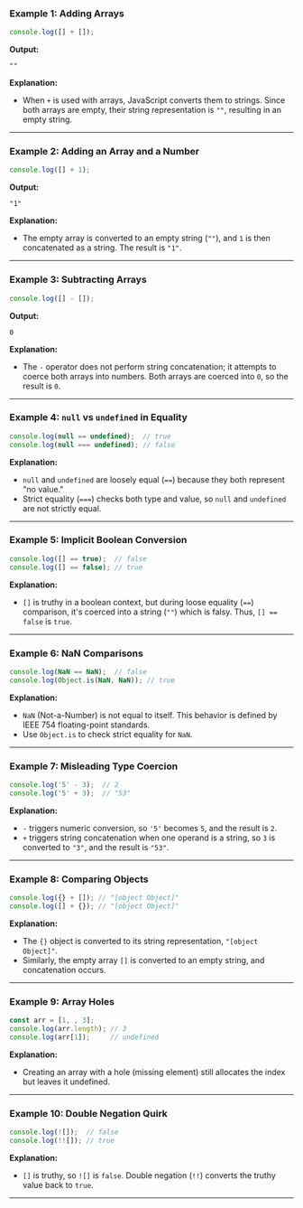 ### **Example 1: Adding Arrays**
```javascript
console.log([] + []);
```
**Output:**
```
""
```

**Explanation:**
- When `+` is used with arrays, JavaScript converts them to strings. Since both arrays are empty, their string representation is `""`, resulting in an empty string.

---

### **Example 2: Adding an Array and a Number**
```javascript
console.log([] + 1);
```
**Output:**
```
"1"
```

**Explanation:**
- The empty array is converted to an empty string (`""`), and `1` is then concatenated as a string. The result is `"1"`.

---

### **Example 3: Subtracting Arrays**
```javascript
console.log([] - []);
```
**Output:**
```
0
```

**Explanation:**
- The `-` operator does not perform string concatenation; it attempts to coerce both arrays into numbers. Both arrays are coerced into `0`, so the result is `0`.

---

### **Example 4: `null` vs `undefined` in Equality**
```javascript
console.log(null == undefined);  // true
console.log(null === undefined); // false
```

**Explanation:**
- `null` and `undefined` are loosely equal (`==`) because they both represent "no value."
- Strict equality (`===`) checks both type and value, so `null` and `undefined` are not strictly equal.

---

### **Example 5: Implicit Boolean Conversion**
```javascript
console.log([] == true);  // false
console.log([] == false); // true
```

**Explanation:**
- `[]` is truthy in a boolean context, but during loose equality (`==`) comparison, it's coerced into a string (`""`) which is falsy. Thus, `[] == false` is `true`.

---

### **Example 6: NaN Comparisons**
```javascript
console.log(NaN == NaN);  // false
console.log(Object.is(NaN, NaN)); // true
```

**Explanation:**
- `NaN` (Not-a-Number) is not equal to itself. This behavior is defined by IEEE 754 floating-point standards.
- Use `Object.is` to check strict equality for `NaN`.

---

### **Example 7: Misleading Type Coercion**
```javascript
console.log('5' - 3);  // 2
console.log('5' + 3);  // "53"
```

**Explanation:**
- `-` triggers numeric conversion, so `'5'` becomes `5`, and the result is `2`.
- `+` triggers string concatenation when one operand is a string, so `3` is converted to `"3"`, and the result is `"53"`.

---

### **Example 8: Comparing Objects**
```javascript
console.log({} + []); // "[object Object]"
console.log([] + {}); // "[object Object]"
```

**Explanation:**
- The `{}` object is converted to its string representation, `"[object Object]"`.
- Similarly, the empty array `[]` is converted to an empty string, and concatenation occurs.

---

### **Example 9: Array Holes**
```javascript
const arr = [1, , 3];
console.log(arr.length); // 3
console.log(arr[1]);     // undefined
```

**Explanation:**
- Creating an array with a hole (missing element) still allocates the index but leaves it undefined.

---

### **Example 10: Double Negation Quirk**
```javascript
console.log(![]);  // false
console.log(!![]); // true
```

**Explanation:**
- `[]` is truthy, so `![]` is `false`. Double negation (`!!`) converts the truthy value back to `true`.

---
